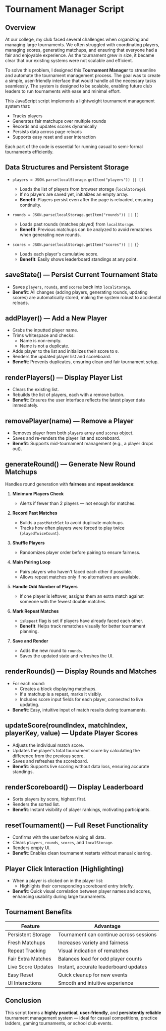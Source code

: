 # Tournament Manager Script

## Overview

At our college, my club faced several challenges when organizing and managing large tournaments. We often struggled with coordinating players, managing scores, generating matchups, and ensuring that everyone had a fair and enjoyable experience. As the tournament grew in size, it became clear that our existing systems were not scalable and efficient.

To solve this problem, I designed this **Tournament Manager** to streamline and automate the tournament management process. The goal was to create a simple, user-friendly interface that would handle all the necessary tasks seamlessly. The system is designed to be scalable, enabling future club leaders to run tournaments with ease and minimal effort.

This JavaScript script implements a lightweight tournament management system that:

- Tracks players
- Generates fair matchups over multiple rounds
- Records and updates scores dynamically
- Persists data across page reloads
- Supports easy reset and user interaction

Each part of the code is essential for running casual to semi-formal tournaments efficiently.

## Data Structures and Persistent Storage

- `players = JSON.parse(localStorage.getItem("players")) || []`
  - Loads the list of players from browser storage (`localStorage`).
  - If no players are saved yet, initializes an empty array.
  - **Benefit**: Players persist even after the page is reloaded, ensuring continuity.

- `rounds = JSON.parse(localStorage.getItem("rounds")) || []`
  - Loads past rounds (matches played) from `localStorage`.
  - **Benefit**: Previous matchups can be analyzed to avoid rematches when generating new rounds.

- `scores = JSON.parse(localStorage.getItem("scores")) || {}`
  - Loads each player's cumulative score.
  - **Benefit**: Easily shows leaderboard standings at any point.

## saveState() — Persist Current Tournament State

- Saves `players`, `rounds`, and `scores` back into `localStorage`.
- **Benefit**: All changes (adding players, generating rounds, updating scores) are automatically stored, making the system robust to accidental reloads.

## addPlayer() — Add a New Player

- Grabs the inputted player name.
- Trims whitespace and checks:
  - Name is non-empty.
  - Name is not a duplicate.
- Adds player to the list and initializes their score to `0`.
- Renders the updated player list and scoreboard.
- **Benefit**: Prevents duplicates, ensuring clean and fair tournament setup.

## renderPlayers() — Display Player List

- Clears the existing list.
- Rebuilds the list of players, each with a remove button.
- **Benefit**: Ensures the user interface reflects the latest player data immediately.

## removePlayer(name) — Remove a Player

- Removes player from both `players` array and `scores` object.
- Saves and re-renders the player list and scoreboard.
- **Benefit**: Supports mid-tournament management (e.g., a player drops out).

## generateRound() — Generate New Round Matchups

Handles round generation with **fairness** and **repeat avoidance**:

1. **Minimum Players Check**
   - Alerts if fewer than 2 players — not enough for matches.

2. **Record Past Matches**
   - Builds a `pastMatchSet` to avoid duplicate matchups.
   - Tracks how often players were forced to play twice (`playedTwiceCount`).

3. **Shuffle Players**
   - Randomizes player order before pairing to ensure fairness.

4. **Main Pairing Loop**
   - Pairs players who haven't faced each other if possible.
   - Allows repeat matches only if no alternatives are available.

5. **Handle Odd Number of Players**
   - If one player is leftover, assigns them an extra match against someone with the fewest double matches.

6. **Mark Repeat Matches**
   - `isRepeat` flag is set if players have already faced each other.
   - **Benefit**: Helps track rematches visually for better tournament planning.

7. **Save and Render**
   - Adds the new round to `rounds`.
   - Saves the updated state and refreshes the UI.

## renderRounds() — Display Rounds and Matches

- For each round:
  - Creates a block displaying matchups.
  - If a matchup is a repeat, marks it visibly.
  - Includes score input fields for each player, connected to live updating.
- **Benefit**: Easy, intuitive input of match results during tournaments.

## updateScore(roundIndex, matchIndex, playerKey, value) — Update Player Scores

- Adjusts the individual match score.
- Updates the player's total tournament score by calculating the difference from the previous score.
- Saves and refreshes the scoreboard.
- **Benefit**: Supports live scoring without data loss, ensuring accurate standings.

## renderScoreboard() — Display Leaderboard

- Sorts players by score, highest first.
- Renders the sorted list.
- **Benefit**: Instant visibility of player rankings, motivating participants.

## resetTournament() — Full Reset Functionality

- Confirms with the user before wiping all data.
- Clears `players`, `rounds`, `scores`, and `localStorage`.
- Renders empty UI.
- **Benefit**: Enables clean tournament restarts without manual clearing.

## Player Click Interaction (Highlighting)

- When a player is clicked on in the player list:
  - Highlights their corresponding scoreboard entry briefly.
- **Benefit**: Quick visual correlation between player names and scores, enhancing usability during large tournaments.

## Tournament Benefits

| Feature              | Advantage                                                      |
|----------------------|----------------------------------------------------------------|
| Persistent Storage   | Tournament can continue across sessions                       |
| Fresh Matchups       | Increases variety and fairness                                |
| Repeat Tracking      | Visual indication of rematches                               |
| Fair Extra Matches   | Balances load for odd player counts                           |
| Live Score Updates   | Instant, accurate leaderboard updates                         |
| Easy Reset           | Quick cleanup for new events                                  |
| UI Interactions      | Smooth and intuitive experience                               |

## Conclusion

This script forms a **highly practical**, **user-friendly**, and **persistently reliable** tournament management system — ideal for casual competitions, practice ladders, gaming tournaments, or school club events.
